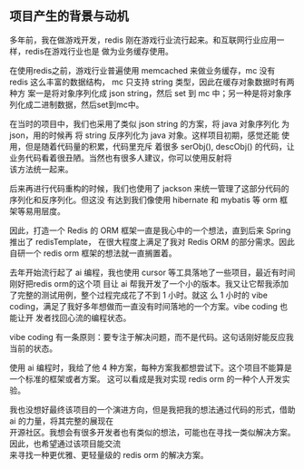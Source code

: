 

## 项目产生的背景与动机


多年前，我在做游戏开发，redis 刚在游戏行业流行起来。和互联网行业应用一样，redis在游戏行业也是
做为业务缓存使用。

在使用redis之前，游戏行业普遍使用 memcached 来做业务缓存，mc 没有 redis 这么丰富的数据结构，
mc 只支持 string 类型，因此在缓存对象数据时有两种方 案一是将对象序列化成 json string，然后
set 到 mc 中；另一种是将对象序列化成二进制数据，然后set到mc中。

在当时的项目中，我们也采用了类似 json string 的方案，将 java 对象序列化 为 json，用的时候再
将 string 反序列化为 java 对象。这样项目初期，感觉还能 使用，但是随着代码量的积累，代码里充斥
着很多 serObj(), descObj() 的代码，让业务代码看着很丑陋。当然也有很多人建议，你可以使用反射将  
该方法统一起来。

后来再进行代码重构的时候，我们也使用了 jackson 来统一管理了这部分代码的序列化和反序列化。但这没
有达到我们像使用 hibernate 和 mybatis 等 orm 框架等易用层度。

因此，打造一个 Redis 的 ORM 框架一直是我心中的一个想法，直到后来 Spring 推出了 redisTemplate，
在很大程度上满足了我对 Redis ORM 的部分需求。因此自研一个 redis orm 框架的想法就一直搁置着。

去年开始流行起了 ai 编程，我也使用 cursor 等工具落地了一些项目，最近有时间刚好把redis orm的这个项
目让 ai 帮我开发了一个小的版本。我又让它帮我添加了完整的测试用例，整个过程完成花了不到 1 小时。就这
么 1 小时的 vibe coding，满足了我好多年想做而一直没有时间落地的一个方案。vibe coding 也能让开
发者找回心流的编程状态。

vibe coding 有一条原则：要专注于解决问题，而不是代码。这句话刚好能反应我当前的状态。

使用 ai 编程时，我给了他 4 种方案，每种方案我都想尝试下。这个项目不能算是一个标准的框架或者方案。
这可以看成是我对实现 redis orm 的一种个人开发实验。

我也没想好最终该项目的一个演进方向，但是我把我的想法通过代码的形式，借助 ai 的力量，将其完整的展现在  
开源社区。我想会有很多开发者也有类似的想法，可能也在寻找一类似解决方案。因此，也希望通过该项目能交流  
来寻找一种更优雅、更轻量级的 redis orm 的解决方案。


